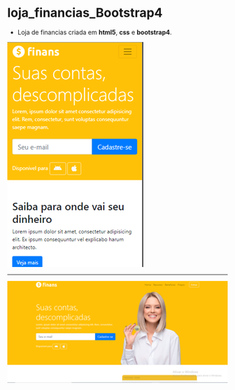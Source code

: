 # loja_financias_Bootstrap4

- Loja de financias criada em **html5**, **css** e **bootstrap4**.

![financias_celular.png](https://github.com/marcelodesouzacorrea/loja_financias_Bootstrap4/blob/master/financias_celular.png)

____________________________________________________

![financias.png](https://github.com/marcelodesouzacorrea/loja_financias_Bootstrap4/blob/master/financias.png)
